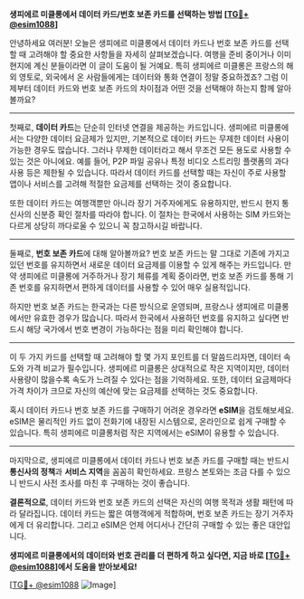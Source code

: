 **생피에르 미클롱에서 데이터 카드/번호 보존 카드를 선택하는 방법 [[TG💪+ @esim1088](https://t.me/s/esim1088)]**

안녕하세요 여러분! 오늘은 생피에르 미클롱에서 데이터 카드나 번호 보존 카드를 선택할 때 고려해야 할 중요한 사항들을 자세히 살펴보겠습니다. 여행을 준비 중이거나 이미 현지에 계신 분들이라면 이 글이 도움이 될 거예요. 특히 생피에르 미클롱은 프랑스의 해외 영토로, 외국에서 온 사람들에게는 데이터와 통화 연결이 정말 중요하겠죠? 그럼 이제부터 데이터 카드와 번호 보존 카드의 차이점과 어떤 것을 선택해야 하는지 함께 알아볼까요?

---

첫째로, **데이터 카드**는 단순히 인터넷 연결을 제공하는 카드입니다. 생피에르 미클롱에서는 다양한 데이터 요금제가 있지만, 기본적으로 데이터 카드는 무제한 데이터 사용이 가능한 경우도 많습니다. 그러나 무제한 데이터라고 해서 무조건 모든 용도로 사용할 수 있는 것은 아니에요. 예를 들어, P2P 파일 공유나 특정 비디오 스트리밍 플랫폼의 과다 사용 등은 제한될 수 있습니다. 따라서 데이터 카드를 선택할 때는 자신이 주로 사용할 앱이나 서비스를 고려해 적절한 요금제를 선택하는 것이 중요합니다.

또한 데이터 카드는 여행객뿐만 아니라 장기 거주자에게도 유용하지만, 반드시 현지 통신사의 신분증 확인 절차를 따라야 합니다. 이 절차는 한국에서 사용하는 SIM 카드와는 다르게 상당히 까다로울 수 있으니 꼭 참고하시길 바랍니다.

---

둘째로, **번호 보존 카드**에 대해 알아볼까요? 번호 보존 카드는 말 그대로 기존에 가지고 있던 번호를 유지하면서 새로운 데이터 요금제를 이용할 수 있게 해주는 카드입니다. 만약 생피에르 미클롱에 거주하거나 장기 체류를 계획 중이라면, 번호 보존 카드를 통해 기존 번호를 유지하면서 편하게 데이터를 사용할 수 있어 매우 실용적입니다.

하지만 번호 보존 카드는 한국과는 다른 방식으로 운영되며, 프랑스나 생피에르 미클롱에서만 유효한 경우가 많습니다. 따라서 한국에서 사용하던 번호를 유지하고 싶다면 반드시 해당 국가에서 번호 변경이 가능하다는 점을 미리 확인해야 합니다.

---

이 두 가지 카드를 선택할 때 고려해야 할 몇 가지 포인트를 더 말씀드리자면, 데이터 속도와 가격 비교가 필수입니다. 생피에르 미클롱은 상대적으로 작은 지역이지만, 데이터 사용량이 많을수록 속도가 느려질 수 있다는 점을 기억하세요. 또한, 데이터 요금제마다 가격 차이가 크므로 자신의 예산에 맞는 요금제를 선택하는 것도 중요합니다.

혹시 데이터 카드나 번호 보존 카드를 구매하기 어려운 경우라면 **eSIM**을 검토해보세요. eSIM은 물리적인 카드 없이 전화기에 내장된 시스템으로, 온라인으로 쉽게 구매할 수 있습니다. 특히 생피에르 미클롱처럼 작은 지역에서는 eSIM이 유용할 수 있습니다.

---

마지막으로, 생피에르 미클롱에서 데이터 카드나 번호 보존 카드를 구매할 때는 반드시 **통신사의 정책**과 **서비스 지역**을 꼼꼼히 확인하세요. 프랑스 본토와는 조금 다를 수 있으니 반드시 사전 조사를 마친 후 구매하는 것이 좋습니다.

**결론적으로**, 데이터 카드와 번호 보존 카드의 선택은 자신의 여행 목적과 생활 패턴에 따라 달라집니다. 데이터 카드는 짧은 여행객에게 적합하며, 번호 보존 카드는 장기 거주자에게 더 유리합니다. 그리고 eSIM은 언제 어디서나 간단히 구매할 수 있는 좋은 대안입니다.

**생피에르 미클롱에서의 데이터와 번호 관리를 더 편하게 하고 싶다면, 지금 바로 [[TG💪+ @esim1088](https://t.me/s/esim1088)]에서 도움을 받아보세요!**

[[TG💪+ @esim1088](https://t.me/s/esim1088) ![Image](https://i.postimg.cc/Y0z9fWf4/image.png)]